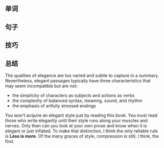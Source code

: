 ## 单词



## 句子



## 技巧



## 总结

The qualities of elegance are too varied and subtle to capture in a summary. Nevertheless, elegant passages typically have three characteristics that may seem incompatible but are not:

+ the simplicity of characters as subjects and actions as verbs
+ the complexity of balanced syntax, meaning, sound, and rhythm
+ the emphasis of artfully stressed endings

You won't acquire an elegant style just by reading this book. You must read those who write elegantly until their style runs along your muscles and nerves. Only then can you look at your own prose and know when it is elegant or just inflated. To make that distinction, I think the only reliable rule is **Less is more**. Of the many graces of style, compression is still, I think, the first.
